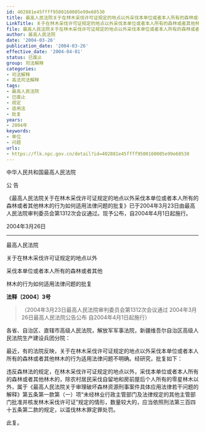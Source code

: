```yaml
---
id: 402881e45ffff9500160005e99e60530
title: 最高人民法院关于在林木采伐许可证规定的地点以外采伐本单位或者本人所有的森林或者其他林木的行为如何适用法律问题的批复
LinkTitle: 关于在林木采伐许可证规定的地点以外采伐本单位或者本人所有的森林或者其他林木的行为如何适用法律问题的批复
file: 最高人民法院关于在林木采伐许可证规定的地点以外采伐本单位或者本人所有的森林或者其他林木的行为如何适用法律问题的批复_20040326_402881e45ffff9500160005e99e60530.docx
author: 最高人民法院
date: '2004-03-26'
publication_date: '2004-03-26'
effective_date: '2004-04-01'
status: 已废止
group: 司法解释
categories:
- 司法解释
- 高法司法解释
tags:
- 最高人民法院
- 已废止
- 规定
- 适用法
- 批复
years:
- 2004年
keywords:
- 单位
- 问题
urls:
- https://flk.npc.gov.cn/detail?id=402881e45ffff9500160005e99e60530
---
```


中华人民共和国最高人民法院

公 告

《最高人民法院关于在林木采伐许可证规定的地点以外采伐本单位或者本人所有的森林或者其他林木的行为如何适用法律问题的批复》已于2004年3月23日由最高人民法院审判委员会第1312次会议通过。现予公布，自2004年4月1日起施行。

2004年3月26日

---

最高人民法院

关于在林木采伐许可证规定的地点以外

采伐本单位或者本人所有的森林或者其他

林木的行为如何适用法律问题的批复

**法释〔2004〕3号**

> （2004年3月23日最高人民法院审判委员会第1312次会议通过 2004年3月26日最高人民法院公告公布 自2004年4月1日起施行）

各省、自治区、直辖市高级人民法院，解放军军事法院，新疆维吾尔自治区高级人民法院生产建设兵团分院：

最近，有的法院反映，关于在林木采伐许可证规定的地点以外采伐本单位或者本人所有的森林或者其他林木的行为适用法律问题不明确。经研究，批复如下：

违反森林法的规定，在林木采伐许可证规定的地点以外，采伐本单位或者本人所有的森林或者其他林木的，除农村居民采伐自留地和房前屋后个人所有的零星林木以外，属于《最高人民法院关于审理破坏森林资源刑事案件具体应用法律若干问题的解释》第五条第一款第（一）项“未经林业行政主管部门及法律规定的其他主管部门批准并核发林木采伐许可证”规定的情形，数量较大的，应当依照刑法第三百四十五条第二款的规定，以滥伐林木罪定罪处罚。

此复。
